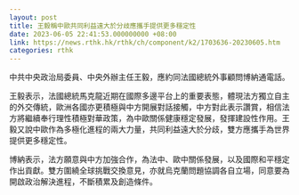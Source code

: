 ```yaml
---
layout: post
title: 王毅稱中歐共同利益遠大於分歧應攜手提供更多穩定性
date: 2023-06-05 22:41:53.000000000 +08:00
link: https://news.rthk.hk/rthk/ch/component/k2/1703636-20230605.htm
categories: rthk
---
```


中共中央政治局委員、中央外辦主任王毅，應約同法國總統外事顧問博納通電話。

王毅表示，法國總統馬克龍近期在國際多邊平台上的重要表態，體現法方獨立自主的外交傳統，歐洲各國亦更積極與中方開展對話接觸，中方對此表示讚賞，相信法方將繼續奉行理性積極對華政策，為中歐關係健康穩定發展，發揮建設性作用。王毅又說中歐作為多極化進程的兩大力量，共同利益遠大於分歧，雙方應攜手為世界提供更多穩定性。

博納表示，法方願意與中方加強合作，為法中、歐中關係發展，以及國際和平穩定作出貢獻。雙方圍繞全球挑戰交換意見，亦就烏克蘭問題協調各自立場，同意要為開啟政治解決進程，不斷積累及創造條件。

